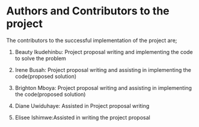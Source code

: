 # Authors and Contributors to the project

The contributors to the successful implementation of the project are;
1. Beauty Ikudehinbu: Project proposal writing and implementing the code to solve the problem


2. Irene Busah: Project proposal writing and assisting in implementing the code(proposed solution)


3. Brighton Mboya: Project proposal writing and assisting in implementing the code(proposed solution)


4. Diane Uwiduhaye: Assisted in Project proposal writing


5. Elisee Ishimwe:Assisted in writing the project proposal



